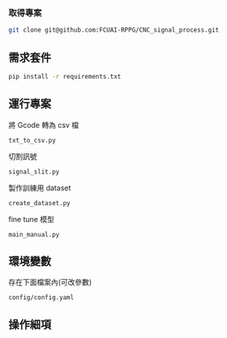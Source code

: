### 取得專案

```bash
git clone git@github.com:FCUAI-RPPG/CNC_signal_process.git
```

## 需求套件

```bash
pip install -r requirements.txt
```

## 運行專案

將 Gcode 轉為 csv 檔
```
txt_to_csv.py
```

切割訊號
```
signal_slit.py
```

製作訓練用 dataset
```
create_dataset.py
```

fine tune 模型
```
main_manual.py
```

## 環境變數

存在下面檔案內(可改參數)
```
config/config.yaml
```

## 操作細項

